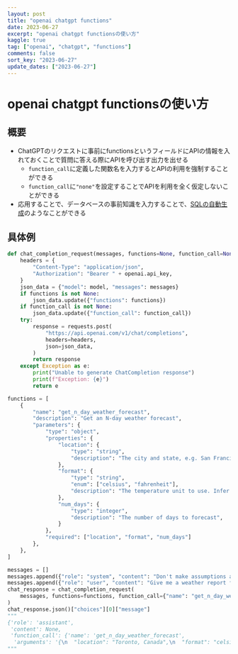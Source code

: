 ```yaml
---
layout: post
title: "openai chatgpt functions" 
date: 2023-06-27
excerpt: "openai chatgpt functionsの使い方"
kaggle: true
tag: ["openai", "chatgpt", "functions"]
comments: false
sort_key: "2023-06-27"
update_dates: ["2023-06-27"]
---
```


# openai chatgpt functionsの使い方

## 概要
 - ChatGPTのリクエストに事前にfunctionsというフィールドにAPIの情報を入れておくことで質問に答える際にAPIを呼び出す出力を出せる
   - `function_call`に定義した関数名を入力するとAPIの利用を強制することができる
   - `function_call`に`"none"`を設定することでAPIを利用を全く仮定しないことができる
 - 応用することで、データベースの事前知識を入力することで、[SQLの自動生成](https://github.com/openai/openai-cookbook/blob/main/examples/How_to_call_functions_with_chat_models.ipynb)のようなことができる

## 具体例

```python
def chat_completion_request(messages, functions=None, function_call=None, model=GPT_MODEL):
    headers = {
        "Content-Type": "application/json",
        "Authorization": "Bearer " + openai.api_key,
    }
    json_data = {"model": model, "messages": messages}
    if functions is not None:
        json_data.update({"functions": functions})
    if function_call is not None:
        json_data.update({"function_call": function_call})
    try:
        response = requests.post(
            "https://api.openai.com/v1/chat/completions",
            headers=headers,
            json=json_data,
        )
        return response
    except Exception as e:
        print("Unable to generate ChatCompletion response")
        print(f"Exception: {e}")
        return e

functions = [
    {
        "name": "get_n_day_weather_forecast",
        "description": "Get an N-day weather forecast",
        "parameters": {
            "type": "object",
            "properties": {
                "location": {
                    "type": "string",
                    "description": "The city and state, e.g. San Francisco, CA",
                },
                "format": {
                    "type": "string",
                    "enum": ["celsius", "fahrenheit"],
                    "description": "The temperature unit to use. Infer this from the users location.",
                },
                "num_days": {
                    "type": "integer",
                    "description": "The number of days to forecast",
                }
            },
            "required": ["location", "format", "num_days"]
        },
    },
]

messages = []
messages.append({"role": "system", "content": "Don't make assumptions about what values to plug into functions. Ask for clarification if a user request is ambiguous."})
messages.append({"role": "user", "content": "Give me a weather report for Toronto, Canada."})
chat_response = chat_completion_request(
    messages, functions=functions, function_call={"name": "get_n_day_weather_forecast"}
)
chat_response.json()["choices"][0]["message"]
"""
{'role': 'assistant',
 'content': None,
 'function_call': {'name': 'get_n_day_weather_forecast',
  'arguments': '{\n  "location": "Toronto, Canada",\n  "format": "celsius",\n  "num_days": 1\n}'}}
"""
```
